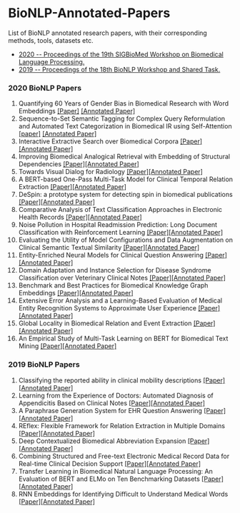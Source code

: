 # BioNLP-Annotated-Papers
List of BioNLP annotated research papers, with their corresponding methods, tools, datasets etc.

- [ 2020 -- Proceedings of the 19th SIGBioMed Workshop on Biomedical Language Processing. ](#2020)
- [ 2019 -- Proceedings of the 18th BioNLP Workshop and Shared Task. ](#2019)

<a name="2020"></a>
### 2020 BioNLP Papers
1. Quantifying 60 Years of Gender Bias in Biomedical Research with Word Embeddings [[Paper]](https://www.aclweb.org/anthology/2020.bionlp-1.1.pdf) [[Annotated Paper]](https://github.com/asad1996172/BioNLP-Annotated-Papers/blob/main/2020/1_2020_Quantifying_60_Years_of_Gender_Bias_in_Biomedical_Research_with_Word_Embeddings.pdf)
1. Sequence-to-Set Semantic Tagging for Complex Query Reformulation and Automated Text Categorization in Biomedical IR using Self-Attention [[paper]](https://www.aclweb.org/anthology/2020.bionlp-1.2.pdf) [[Annotated Paper]](https://github.com/asad1996172/BioNLP-Annotated-Papers/blob/main/2020/2_2020_Sequence-to-Set%20Semantic%20Tagging%20for%20Complex%20Query%20Reformulation%20and%20Automated%20Text%20Categorization%20in%20Biomedical%20IR%20using%20Self-Attention.pdf)
1. Interactive Extractive Search over Biomedical Corpora [[Paper]](https://www.aclweb.org/anthology/2020.bionlp-1.3.pdf)[[Annotated Paper]](https://github.com/asad1996172/BioNLP-Annotated-Papers/blob/main/2020/3_2020_Interactive%20Extractive%20Search%20over%20Biomedical%20Corpora.pdf)
1. Improving Biomedical Analogical Retrieval with Embedding of Structural Dependencies [[Paper]](https://www.aclweb.org/anthology/2020.bionlp-1.3.pdf)[[Annotated Paper]](https://github.com/asad1996172/BioNLP-Annotated-Papers/blob/main/2020/4_2020_Improving%20Biomedical%20Analogical%20Retrieval%20with%20Embedding%20of%20Structural%20Dependencies%202.pdf)
1. Towards Visual Dialog for Radiology [[Paper]](https://www.aclweb.org/anthology/2020.bionlp-1.6.pdf)[[Annotated Paper]](https://github.com/asad1996172/BioNLP-Annotated-Papers/blob/main/2020/5_2020_Towards%20Visual%20Dialog%20for%20Radiology%202.pdf)
1. A BERT-based One-Pass Multi-Task Model for Clinical Temporal Relation Extraction [[Paper]](https://www.aclweb.org/anthology/2020.bionlp-1.7.pdf)[[Annotated Paper]](https://github.com/asad1996172/BioNLP-Annotated-Papers/blob/main/2020/6_2020_A%20BERT-based%20One-Pass%20Multi-Task%20Model%20for%20Clinical%20Temporal%20Relation%20Extraction%202.pdf)
1. DeSpin: a prototype system for detecting spin in biomedical publications [[Paper]](https://www.aclweb.org/anthology/2020.bionlp-1.5.pdf)[[Annotated Paper]](https://github.com/asad1996172/BioNLP-Annotated-Papers/blob/main/2020/7_2020_DeSpin-%20a%20prototype%20system%20for%20detecting%20spin%20in%20biomedical%20publications%202.pdf)
1. Comparative Analysis of Text Classification Approaches in Electronic Health Records [[Paper]](https://www.aclweb.org/anthology/2020.bionlp-1.9.pdf)[[Annotated Paper]](https://github.com/asad1996172/BioNLP-Annotated-Papers/blob/main/2020/8_2020_Comparative%20Analysis%20of%20Text%20Classification%20Approaches%20in%20Electronic%20Health%20Records.pdf)
1. Noise Pollution in Hospital Readmission Prediction: Long Document Classification with Reinforcement Learning [[Paper]](https://www.aclweb.org/anthology/2020.bionlp-1.10.pdf)[[Annotated Paper]](https://github.com/asad1996172/BioNLP-Annotated-Papers/blob/main/2020/9_2020_Noise%20Pollution%20in%20Hospital%20Readmission%20Prediction-%20Long%20Document%20Classification%20with%20Reinforcement%20Learning.pdf)
1. Evaluating the Utility of Model Configurations and Data Augmentation on Clinical Semantic Textual Similarity [[Paper]](https://www.aclweb.org/anthology/2020.bionlp-1.11.pdf)[[Annotated Paper]](https://github.com/asad1996172/BioNLP-Annotated-Papers/blob/main/2020/10_2020_Evaluating%20the%20Utility%20of%20Model%20Configurations%20and%20Data%20Augmentation%20on%20Clinical%20Semantic%20Textual%20Similarity.pdf)
1. Entity-Enriched Neural Models for Clinical Question Answering [[Paper]](https://www.aclweb.org/anthology/2020.bionlp-1.12.pdf)[[Annotated Paper]](https://github.com/asad1996172/BioNLP-Annotated-Papers/blob/main/2020/11_2020_Entity-Enriched%20Neural%20Models%20for%20Clinical%20Question%20Answering.pdf)
1. Domain Adaptation and Instance Selection for Disease Syndrome Classification over Veterinary Clinical Notes [[Paper]](https://www.aclweb.org/anthology/2020.bionlp-1.17.pdf)[[Annotated Paper]](https://github.com/asad1996172/BioNLP-Annotated-Papers/blob/main/2020/12_2020_Domain%20Adaptation%20and%20Instance%20Selection%20for%20Disease%20Syndrome%20Classification%20over%20Veterinary%20Clinical%20Notes.pdf)
1. Benchmark and Best Practices for Biomedical Knowledge Graph Embeddings [[Paper]](https://www.aclweb.org/anthology/2020.bionlp-1.18.pdf)[[Annotated Paper]](https://github.com/asad1996172/BioNLP-Annotated-Papers/blob/main/2020/13_2020_Benchmark%20and%20Best%20Practices%20for%20Biomedical%20Knowledge%20Graph%20Embeddings.pdf)
1. Extensive Error Analysis and a Learning-Based Evaluation of Medical Entity Recognition Systems to Approximate User Experience [[Paper]](https://www.aclweb.org/anthology/2020.bionlp-1.19.pdf)[[Annotated Paper]](https://github.com/asad1996172/BioNLP-Annotated-Papers/blob/main/2020/14_2020_Extensive%20Error%20Analysis%20and%20a%20Learning-Based%20Evaluation%20of%20Medical%20Entity%20Recognition%20Systems%20to%20Approximate%20User%20Experience.pdf)
1. Global Locality in Biomedical Relation and Event Extraction [[Paper]](https://www.aclweb.org/anthology/2020.bionlp-1.21.pdf)[[Annotated Paper]](https://github.com/asad1996172/BioNLP-Annotated-Papers/blob/main/2020/15_2020_Global%20Locality%20in%20Biomedical%20Relation%20and%20Event%20Extraction.pdf)
1. An Empirical Study of Multi-Task Learning on BERT for Biomedical Text Mining [[Paper]](https://www.aclweb.org/anthology/2020.bionlp-1.22.pdf)[[Annotated Paper]](https://github.com/asad1996172/BioNLP-Annotated-Papers/blob/main/2020/16_2020_An%20Empirical%20Study%20of%20Multi-Task%20Learning%20on%20BERT%20for%20Biomedical%20Text%20Mining.pdf)

<a name="2019"></a>
### 2019 BioNLP Papers
1. Classifying the reported ability in clinical mobility descriptions [[Paper]](https://www.aclweb.org/anthology/W19-5001.pdf)[[Annotated Paper]](https://github.com/asad1996172/BioNLP-Annotated-Papers/blob/main/2019/1_2019_Classifying%20the%20reported%20ability%20in%20clinical%20mobility%20descriptions.pdf)
1. Learning from the Experience of Doctors: Automated Diagnosis of Appendicitis Based on Clinical Notes [[Paper]](https://www.aclweb.org/anthology/W19-5002.pdf)[[Annotated Paper]](https://github.com/asad1996172/BioNLP-Annotated-Papers/blob/main/2019/2_2019_Learning%20from%20the%20Experience%20of%20Doctors-%20Automated%20Diagnosis%20of%20Appendicitis%20Based%20on%20Clinical%20Notes.pdf)
1. A Paraphrase Generation System for EHR Question Answering [[Paper]](https://www.aclweb.org/anthology/W19-5003.pdf)[[Annotated Paper]](https://github.com/asad1996172/BioNLP-Annotated-Papers/blob/main/2019/3_2019_A%20Paraphrase%20Generation%20System%20for%20EHR%20Question%20Answering.pdf)
1. REflex: Flexible Framework for Relation Extraction in Multiple Domains [[Paper]](https://www.aclweb.org/anthology/W19-5004.pdf)[[Annotated Paper]](https://github.com/asad1996172/BioNLP-Annotated-Papers/blob/main/2019/4_2019_REflex-%20Flexible%20Framework%20for%20Relation%20Extraction%20in%20Multiple%20Domains.pdf)
1. Deep Contextualized Biomedical Abbreviation Expansion [[Paper]](https://www.aclweb.org/anthology/W19-5010.pdf)[[Annotated Paper]](https://github.com/asad1996172/BioNLP-Annotated-Papers/blob/main/2019/5_2019_Deep%20Contextualized%20Biomedical%20Abbreviation%20Expansion.pdf)
1. Combining Structured and Free-text Electronic Medical Record Data for Real-time Clinical Decision Support [[Paper]](https://www.aclweb.org/anthology/W19-5007.pdf)[[Annotated Paper]](https://github.com/asad1996172/BioNLP-Annotated-Papers/blob/main/2019/6_2019_Combining%20Structured%20and%20Free-text%20Electronic%20Medical%20Record%20Data%20for%20Real-time%20Clinical%20Decision%20Support.pdf)
1. Transfer Learning in Biomedical Natural Language Processing: An Evaluation of BERT and ELMo on Ten Benchmarking Datasets [[Paper]](https://www.aclweb.org/anthology/W19-5006.pdf)[[Annotated Paper]](https://github.com/asad1996172/BioNLP-Annotated-Papers/blob/main/2019/7_2019_Transfer%20Learning%20in%20Biomedical%20Natural%20Language%20Processing-%20An%20Evaluation%20of%20BERT%20and%20ELMo%20on%20Ten%20Benchmarking%20Datasets.pdf)
1. RNN Embeddings for Identifying Difficult to Understand Medical Words [[Paper]](https://www.aclweb.org/anthology/W19-5011.pdf)[[Annotated Paper]](https://github.com/asad1996172/BioNLP-Annotated-Papers/blob/main/2019/8_2019_RNN%20Embeddings%20for%20Identifying%20Difficult%20to%20Understand%20Medical%20Words.pdf)

